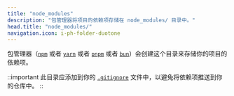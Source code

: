```yaml
---
title: "node_modules"
description: "包管理器将项目的依赖项存储在 node_modules/ 目录中。"
head.title: "node_modules/"
navigation.icon: i-ph-folder-duotone
---
```


包管理器（[`npm`](https://docs.npmjs.com/cli/commands/npm) 或者 [`yarn`](https://yarnpkg.com) 或者 [`pnpm`](https://pnpm.io/cli/install) 或者 [`bun`](https://bun.sh/package-manager)）会创建这个目录来存储你的项目的依赖项。

::important
此目录应添加到你的 [`.gitignore`](/docs/guide/directory-structure/gitignore) 文件中，以避免将依赖项推送到你的仓库中。
::
